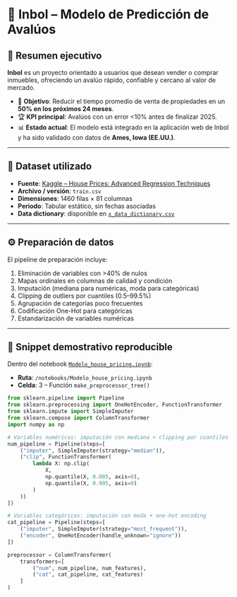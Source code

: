 # 🏡 Inbol – Modelo de Predicción de Avalúos

## 📌 Resumen ejecutivo
**Inbol** es un proyecto orientado a usuarios que desean vender o comprar inmuebles, ofreciendo un avalúo rápido, confiable y cercano al valor de mercado.

- 🎯 **Objetivo**: Reducir el tiempo promedio de venta de propiedades en un **50% en los próximos 24 meses**.
- 🏆 **KPI principal**: Avalúos con un error <10% antes de finalizar 2025.
- 📊 **Estado actual**: El modelo está integrado en la aplicación web de Inbol y ha sido validado con datos de **Ames, Iowa (EE.UU.)**.

---

## 📂 Dataset utilizado
- **Fuente**: [Kaggle – House Prices: Advanced Regression Techniques](https://www.kaggle.com/competitions/house-prices-advanced-regression-techniques)  
- **Archivo / versión**: `train.csv`  
- **Dimensiones**: 1460 filas × 81 columnas  
- **Periodo**: Tabular estático, sin fechas asociadas  
- **Data dictionary**: disponible en [`x_data_dictionary.csv`](./data/x_data_dictionary.csv)

---

## ⚙️ Preparación de datos
El pipeline de preparación incluye:

1. Eliminación de variables con >40% de nulos  
2. Mapas ordinales en columnas de calidad y condición  
3. Imputación (mediana para numéricas, moda para categóricas)  
4. Clipping de outliers por cuantiles (0.5–99.5%)  
5. Agrupación de categorías poco frecuentes  
6. Codificación One-Hot para categóricas  
7. Estandarización de variables numéricas  

---

## 🧩 Snippet demostrativo reproducible
Dentro del notebook [`Modelo_house_pricing.ipynb`](./notebooks/Modelo_house_pricing.ipynb):

- **Ruta**: `/notebooks/Modelo_house_pricing.ipynb`  
- **Celda**: 3 – Función `make_preprocessor_tree()`

```python
from sklearn.pipeline import Pipeline
from sklearn.preprocessing import OneHotEncoder, FunctionTransformer
from sklearn.impute import SimpleImputer
from sklearn.compose import ColumnTransformer
import numpy as np

# Variables numéricas: imputación con mediana + clipping por cuantiles
num_pipeline = Pipeline(steps=[
    ("imputer", SimpleImputer(strategy="median")),
    ("clip", FunctionTransformer(
        lambda X: np.clip(
            X,
            np.quantile(X, 0.005, axis=0),
            np.quantile(X, 0.995, axis=0)
        )
    ))
])

# Variables categóricas: imputación con moda + one-hot encoding
cat_pipeline = Pipeline(steps=[
    ("imputer", SimpleImputer(strategy="most_frequent")),
    ("encoder", OneHotEncoder(handle_unknown="ignore"))
])

preprocessor = ColumnTransformer(
    transformers=[
        ("num", num_pipeline, num_features),
        ("cat", cat_pipeline, cat_features)
    ]
)

